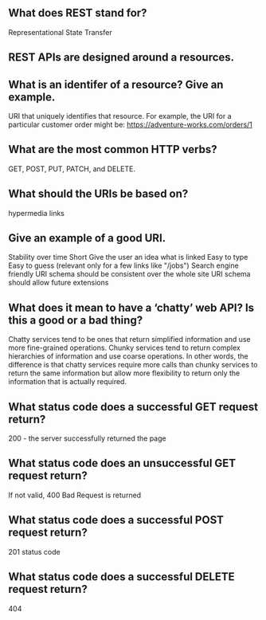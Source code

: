

## What does REST stand for?

Representational State Transfer

## REST APIs are designed around a resources.

## What is an identifer of a resource? Give an example.

URI that uniquely identifies that resource. For example, the URI for a particular customer order might be:
https://adventure-works.com/orders/1

## What are the most common HTTP verbs?

 GET, POST, PUT, PATCH, and DELETE.

## What should the URIs be based on?

hypermedia links 

## Give an example of a good URI.

Stability over time
Short
Give the user an idea what is linked
Easy to type
Easy to guess (relevant only for a few links like "/jobs")
Search engine friendly
URI schema should be consistent over the whole site
URI schema should allow future extensions

## What does it mean to have a ‘chatty’ web API? Is this a good or a bad thing?

Chatty services tend to be ones that return simplified information and use more fine-grained operations. Chunky services tend to return complex hierarchies of information and use coarse operations. In other words, the difference is that chatty services require more calls than chunky services to return the same information but allow more flexibility to return only the information that is actually required.

## What status code does a successful GET request return?

200 - the server successfully returned the page

## What status code does an unsuccessful GET request return?

If not valid, 400 Bad Request is returned

## What status code does a successful POST request return?

 201 status code 

## What status code does a successful DELETE request return?

404 